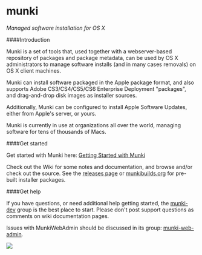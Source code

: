 munki
=====

_Managed software installation for OS X_

####Introduction

Munki is a set of tools that, used together with a webserver-based repository of packages and package metadata, can be used by OS X administrators to manage software installs (and in many cases removals) on OS X client machines.

Munki can install software packaged in the Apple package format, and also supports Adobe CS3/CS4/CS5/CS6 Enterprise Deployment "packages", and drag-and-drop disk images as installer sources.

Additionally, Munki can be configured to install Apple Software Updates, either from Apple's server, or yours.

Munki is currently in use at organizations all over the world, managing software for tens of thousands of Macs.

####Get started

Get started with Munki here: [Getting Started with Munki](https://github.com/munki/munki/wiki/Getting-Started-With-Munki)

Check out the Wiki for some notes and documentation, and browse and/or check out the source. See the [releases page](https://github.com/munki/munki/releases) or [munkibuilds.org](https://munkibuilds.org) for pre-built installer packages.

####Get help

If you have questions, or need additional help getting started, the [munki-dev](http://groups.google.com/group/munki-dev) group is the best place to start. Please don't post support questions as comments on wiki documentation pages.

Issues with MunkiWebAdmin should be discussed in its group: [munki-web-admin](http://groups.google.com/group/munki-web-admin).

![](https://github.com/munki/munki/wiki/images/managed_software_center.png)
